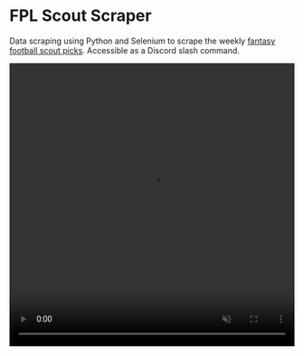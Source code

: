 # FPL Scout Scraper

Data scraping using Python and Selenium to scrape the weekly [fantasy football scout picks](https://www.fantasyfootballscout.co.uk/). Accessible as a Discord slash command.

<video width="100%" height="500" controls playsinline muted>
  <source src="/assets/bot.mp4" type="video/mp4">
Your browser does not support the video tag.
</video>
